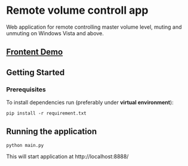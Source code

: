 # Remote volume controll app

Web application for remote controlling master volume level, muting and unmuting on Windows Vista and above.

## [Frontent Demo](https://tuoris.github.io/remote_volume/index.html)

## Getting Started

### Prerequisites

To install dependencies run (preferably under **virtual environment**):

```
pip install -r requirement.txt
```

## Running the application

```
python main.py
```

This will start application at http://localhost:8888/
